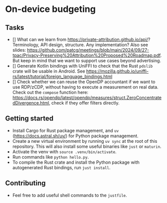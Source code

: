 # On-device budgeting

## Tasks

- [] What can we learn from https://private-attribution.github.io/api/? Terminology, API design, structure. Any implementation? Also see slides: https://github.com/patcg/meetings/blob/main/2024/09/27-tpac/Privacy-Preserving%20Attribution%20Proposed%20Roadmap.pdf. But keep in mind that we want to support use cases beyond advertising.
- [] Generate Kotlin bindings with UniFFI to check that the Rust `pdslib` crate will be usable in Android. See https://mozilla.github.io/uniffi-rs/latest/tutorial/foreign_language_bindings.html
- [] Check whether we can reuse the OpenDP accountant if we want to use RDP/zCDP, without having to execute a measurement on real data. Check out the `compose` function here: https://docs.rs/opendp/latest/opendp/measures/struct.ZeroConcentratedDivergence.html, check if they offer filters directly.

## Getting started

- Install Cargo for Rust package management, and `uv` (https://docs.astral.sh/uv/) for Python package management.
- Create a new virtual environment by running  `uv sync` at the root of this repository. This will also install some useful binaries like  `just` or `maturin`.
- Activate the venv with `source .venv/bin/activate`.
- Run commands like `python hello.py`.
- To compile the Rust crate and install the Python package with autogenerated Rust bindings, run `just install`.

## Contributing

- Feel free to add useful shell commands to the `justfile`.